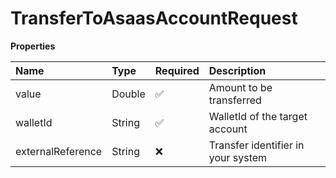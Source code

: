# TransferToAsaasAccountRequest

**Properties**

| Name              | Type   | Required | Description                        |
| :---------------- | :----- | :------- | :--------------------------------- |
| value             | Double | ✅       | Amount to be transferred           |
| walletId          | String | ✅       | WalletId of the target account     |
| externalReference | String | ❌       | Transfer identifier in your system |

<!-- This file was generated by liblab | https://liblab.com/ -->
